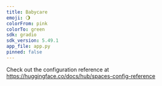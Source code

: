 ```yaml
---
title: Babycare
emoji: 🌖
colorFrom: pink
colorTo: green
sdk: gradio
sdk_version: 5.49.1
app_file: app.py
pinned: false
---
```


Check out the configuration reference at https://huggingface.co/docs/hub/spaces-config-reference
